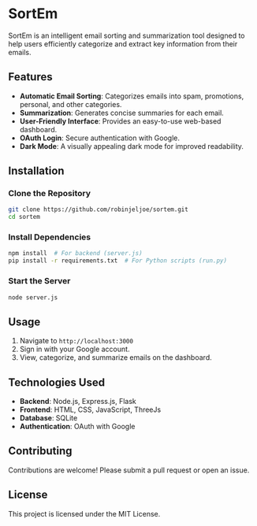 # SortEm

SortEm is an intelligent email sorting and summarization tool designed to help users efficiently categorize and extract key information from their emails.

## Features
- **Automatic Email Sorting**: Categorizes emails into spam, promotions, personal, and other categories.
- **Summarization**: Generates concise summaries for each email.
- **User-Friendly Interface**: Provides an easy-to-use web-based dashboard.
- **OAuth Login**: Secure authentication with Google.
- **Dark Mode**: A visually appealing dark mode for improved readability.

## Installation
### Clone the Repository
```sh
git clone https://github.com/robinjeljoe/sortem.git
cd sortem
```

### Install Dependencies
```sh
npm install  # For backend (server.js)
pip install -r requirements.txt  # For Python scripts (run.py)
```

### Start the Server
```sh
node server.js
```

## Usage
1. Navigate to `http://localhost:3000`
2. Sign in with your Google account.
3. View, categorize, and summarize emails on the dashboard.

## Technologies Used
- **Backend**: Node.js, Express.js, Flask
- **Frontend**: HTML, CSS, JavaScript, ThreeJs
- **Database**: SQLite
- **Authentication**: OAuth with Google

## Contributing
Contributions are welcome! Please submit a pull request or open an issue.

## License
This project is licensed under the MIT License.
